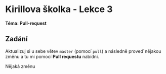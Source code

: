 # Kirillova školka - Lekce 3
**Téma: Pull-request**

## Zadání
Aktualizuj si u sebe větev `master` (pomocí `pull`) a následně proveď nějakou změnu a tu mi pomocí **Pull requestu** nabídni.

Nějaká změnu